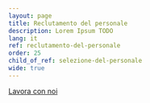 ```yaml
---
layout: page
title: Reclutamento del personale
description: Lorem Ipsum TODO
lang: it
ref: reclutamento-del-personale
order: 25
child_of_ref: selezione-del-personale
wide: true
---
```


[Lavora con noi](lavora-con-noi)
